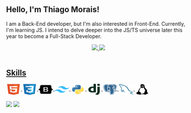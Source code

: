 <!-- <p>Ola! Tudo bom? Eu sou o Thiago Morais!<br>Sou estudante do Curso Técnico Integrado de Informatica no IFRN-Campus Pau dos Ferros<br>Gosto de desenvolvimento web e, no momento, estou aprendendo o Framework Django</p> -->
<h2>Hello, I'm Thiago Morais!</h2>
<!-- Hello, I'm Thiago! Currently, I am a student of the Integrated Computer Technician course at IFRN Campus Pau dos Ferros. 
This is my repository on GitHub, where I share my projects and code.
Feel free to take a look and suggest improvements.
If you want to contribute to any project, please contact me and I will do my best to help you. Thanks for visiting! -->

<p>I am a Back-End developer, but I'm also interested in Front-End. Currently, I'm learning JS. I intend to delve deeper into the JS/TS universe later this year to become a Full-Stack Developer.</p>


<!-- <ul>
  <li>Sou estudante do Curso Técnico Integrado de Informatica no IFRN-Campus Pau dos Ferros</li>
  <li>Gosto de desenvolvimento web e, no momento, estou aprendendo o Framework Django</li>
</ul> -->

<div style="display:flex; aling-itens: center; justify-content: center;width:100%;">
  <a href="https://github.com/thiagomoraiis">
  <img height="180em" src="https://github-readme-stats.vercel.app/api?username=thiagomoraiis&theme=github_dark&show_icons=true"/>
<!--   <img height="180em" src="https://github-readme-stats.vercel.app/api/top-langs/?username=thiagomoraiis&layout=compact&langs_count=7&theme=dark"/> -->
  <img height="180em" src="https://github-readme-stats.vercel.app/api/top-langs/?username=thiagomoraiis&layout=compact&theme=github_dark"/ >
<!--   <img height="180em" src="https://github-readme-stats.vercel.app/api/pin/?username=thiagomoraiis&theme=github_dark&repo=github-readme-stats"/ > -->
<!--   <img height="180em" src="https://github-readme-stats.vercel.app/api/pin/?username=thiagomoraiis&repo=github-readme-stats" /> -->
<!--   <img height="180em" src="https://github-readme-stats.vercel.app/api/top-langs/?username=thiagomoraiis&layout=compact&langs_count=7&theme=github_dark"/> -->
</div>
<div style="display: inline_block"><br>
  <h2>Skills</h2>
  <img align="center" alt="Thiago-HTML" height="30" width="40" src="https://raw.githubusercontent.com/devicons/devicon/master/icons/html5/html5-original.svg">
  <img align="center" alt="Thiago-CSS" height="30" width="40" src="https://raw.githubusercontent.com/devicons/devicon/master/icons/css3/css3-original.svg">
  <!-- <img align="center" alt="Thiago-JS" height="30" width="40" src="https://raw.githubusercontent.com/devicons/devicon/v2.15.1/icons/javascript/javascript-plain.svg">-->
  <img align="center" alt="Thiago-Bootstrap" height="30" width="40" src="https://raw.githubusercontent.com/devicons/devicon/v2.15.1/icons/bootstrap/bootstrap-plain.svg">
  <img align="center" alt="Thiago-Tailwind" height="30" width="40" src="https://raw.githubusercontent.com/devicons/devicon/v2.15.1/icons/tailwindcss/tailwindcss-plain.svg">
  <img align="center" alt="Thiago-Python" height="30" width="40" src="https://raw.githubusercontent.com/devicons/devicon/master/icons/python/python-original.svg">
  <img align="center" alt="Thiago-Django" height="30" width="40" src="https://github.com/devicons/devicon/raw/v2.15.1/icons/django/django-plain.svg">
  <img align="center" alt="Thiago-PostgreSQL" height="30" width="40" src="https://raw.githubusercontent.com/devicons/devicon/v2.15.1/icons/postgresql/postgresql-plain.svg">
  <img align="center" alt="Thiago-MySQL" height="30" width="40" src="https://raw.githubusercontent.com/devicons/devicon/master/icons/mysql/mysql-original.svg">
  <img align="center" alt="Thiago-Linux" height="30" width="40" src="https://raw.githubusercontent.com/devicons/devicon/v2.15.1/icons/linux/linux-plain.svg">
</div>
  <br>
</div>
 <div> 
  <a href="https://instagram.com/thiagomoraiis_" style="max-width: 100%;"target="_blank"><img src="https://img.shields.io/badge/-Instagram-%23E4405F?style=for-the-badge&logo=instagram&logoColor=white" target="_blank"></a>
  <a href="https://gmail.com/thiagomorais2605@mail.com" style="max-width: 100%; target="_blank"><img src="https://img.shields.io/badge/-Gmail-%23333?style=for-the-badge&logo=gmail&logoColor=white" target="_blank"></a>
</div>
